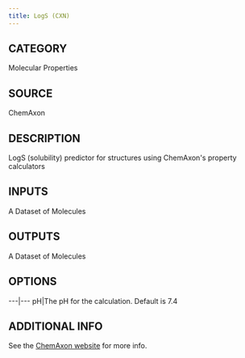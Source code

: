 ```yaml
---
title: LogS (CXN)
---
```


## CATEGORY
Molecular Properties
## SOURCE
ChemAxon
## DESCRIPTION
LogS (solubility) predictor for structures using ChemAxon's property calculators

## INPUTS
A Dataset of Molecules

## OUTPUTS
A Dataset of Molecules

## OPTIONS

---|---
pH|The pH for the calculation. Default is 7.4

## ADDITIONAL INFO
See the [ChemAxon website](https://www.chemaxon.com/products/calculator-plugins/property-predictors/#solubility) for more info.
